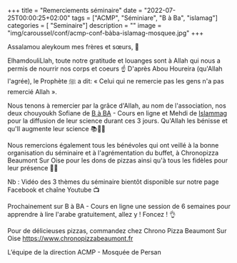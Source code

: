 +++
title = "Remerciements séminaire"
date = "2022-07-25T00:00:25+02:00"
tags = ["ACMP", "Séminiare", "B à Ba", "islamag"]
categories = [ "Seminaire"]
description = ""
image = "img/caroussel/conf/acmp-conf-bàba-islamag-mosquee.jpg"
+++

Assalamou aleykoum mes frères et sœurs, 📢

ElhamdouliLlah, toute notre gratitude et louanges sont à Allah qui nous a permis
de nourrir nos corps et coeurs ☝️ D'après Abou Houreira (qu'Allah l'agrée), le
Prophète ﷺ a dit: « Celui qui ne remercie pas les gens n'a pas remercié Allah ».

Nous tenons à remercier par la grâce d'Allah, au nom de l'association, nos deux
chouyoukh Sofiane de [B à BA](https://t.co/Hh0UBP59Nn) - Cours en ligne et Mehdi
de [Islammag](https://www.facebook.com/islammag.fr) pour la diffusion de leur
science durant ces 3 jours. Qu'Allah les bénisse et qu'Il augmente leur science
📚🤲🏻

Nous remercions également tous les bénévoles qui ont veillé à la bonne
organisation du séminaire et à l'agrémentation du buffet, à Chronopizza Beaumont
Sur Oise pour les dons de pizzas ainsi qu'à tous les fidèles pour leur présence
🍕👏

Nb : Vidéo des 3 thèmes du séminaire bientôt disponible sur notre page Facebook
et chaîne Youtube 📺

Prochainement sur B à BA - Cours en ligne une session de 6 semaines pour
apprendre à lire l'arabe gratuitement, allez y ! Foncez ! 👌

Pour de délicieuses pizzas, commandez chez Chrono Pizza Beaumont Sur Oise
https://www.chronopizzabeaumont.fr

L’équipe de la direction ACMP - Mosquée de Persan
